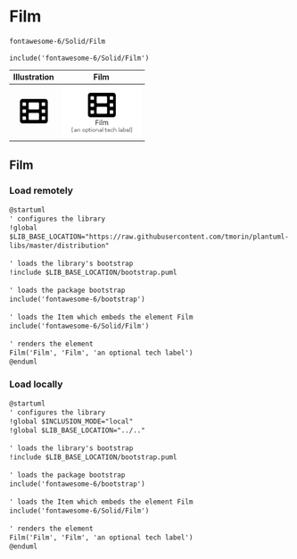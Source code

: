 # Film


```text
fontawesome-6/Solid/Film
```

```text
include('fontawesome-6/Solid/Film')
```



| Illustration | Film |
| :---: | :---: |
| ![illustration for Illustration](../../fontawesome-6/Solid/Film.png) | ![illustration for Film](../../fontawesome-6/Solid/Film.Local.png) |




## Film

### Load remotely
```plantuml
@startuml
' configures the library
!global $LIB_BASE_LOCATION="https://raw.githubusercontent.com/tmorin/plantuml-libs/master/distribution"

' loads the library's bootstrap
!include $LIB_BASE_LOCATION/bootstrap.puml

' loads the package bootstrap
include('fontawesome-6/bootstrap')

' loads the Item which embeds the element Film
include('fontawesome-6/Solid/Film')

' renders the element
Film('Film', 'Film', 'an optional tech label')
@enduml
```

### Load locally
```plantuml
@startuml
' configures the library
!global $INCLUSION_MODE="local"
!global $LIB_BASE_LOCATION="../.."

' loads the library's bootstrap
!include $LIB_BASE_LOCATION/bootstrap.puml

' loads the package bootstrap
include('fontawesome-6/bootstrap')

' loads the Item which embeds the element Film
include('fontawesome-6/Solid/Film')

' renders the element
Film('Film', 'Film', 'an optional tech label')
@enduml
```

